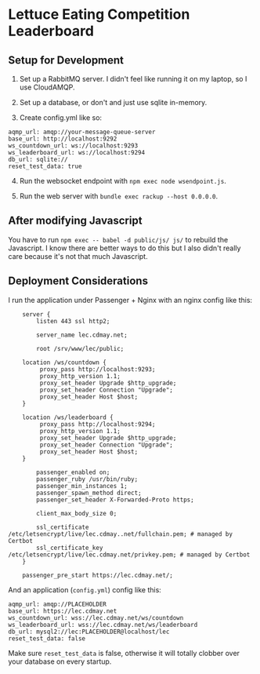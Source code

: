 # Lettuce Eating Competition Leaderboard

## Setup for Development

1. Set up a RabbitMQ server. I didn't feel like running it on my laptop, so I
use CloudAMQP.

2. Set up a database, or don't and just use sqlite in-memory.

3. Create config.yml like so:

```
aqmp_url: amqp://your-message-queue-server
base_url: http://localhost:9292
ws_countdown_url: ws://localhost:9293
ws_leaderboard_url: ws://localhost:9294
db_url: sqlite://
reset_test_data: true
```

4. Run the websocket endpoint with `npm exec node wsendpoint.js`.

5. Run the web server with `bundle exec rackup --host 0.0.0.0`.

## After modifying Javascript

You have to run `npm exec -- babel -d public/js/ js/` to rebuild the
Javascript. I know there are better ways to do this but I also didn't really
care because it's not that much Javascript.

## Deployment Considerations

I run the application under Passenger + Nginx with an nginx config like this:

```
    server {
        listen 443 ssl http2;

        server_name lec.cdmay.net;

        root /srv/www/lec/public;

	location /ws/countdown {
		 proxy_pass http://localhost:9293;
		 proxy_http_version 1.1;
		 proxy_set_header Upgrade $http_upgrade;
		 proxy_set_header Connection "Upgrade";
		 proxy_set_header Host $host;
	}

	location /ws/leaderboard {
		 proxy_pass http://localhost:9294;
		 proxy_http_version 1.1;
		 proxy_set_header Upgrade $http_upgrade;
		 proxy_set_header Connection "Upgrade";
		 proxy_set_header Host $host;
	}

        passenger_enabled on;
        passenger_ruby /usr/bin/ruby;
        passenger_min_instances 1;
        passenger_spawn_method direct;
        passenger_set_header X-Forwarded-Proto https;

        client_max_body_size 0;
    
        ssl_certificate /etc/letsencrypt/live/lec.cdmay..net/fullchain.pem; # managed by Certbot
        ssl_certificate_key /etc/letsencrypt/live/lec.cdmay.net/privkey.pem; # managed by Certbot
    }

    passenger_pre_start https://lec.cdmay.net/;
```

And an application (`config.yml`) config like this:

```
aqmp_url: amqp://PLACEHOLDER
base_url: https://lec.cdmay.net
ws_countdown_url: wss://lec.cdmay.net/ws/countdown
ws_leaderboard_url: wss://lec.cdmay.net/ws/leaderboard
db_url: mysql2://lec:PLACEHOLDER@localhost/lec
reset_test_data: false
```

Make sure `reset_test_data` is false, otherwise it will totally clobber over your database on every startup.